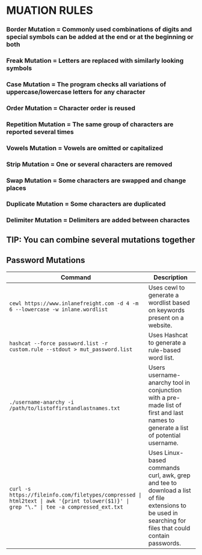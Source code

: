 # MUATION RULES

### Border Mutation = Commonly used combinations of digits and special symbols can be added at the end or at the beginning or both

### Freak Mutation = Letters are replaced with similarly looking symbols

### Case Mutation = The program checks all variations of uppercase/lowercase letters for any character

### Order Mutation = Character order is reused

### Repetition Mutation = The same group of characters are reported several times

### Vowels Mutation = Vowels are omitted or capitalized

### Strip Mutation = One or several characters are removed

### Swap Mutation = Some characters are swapped and change places

### Duplicate Mutation = Some characters are duplicated

### Delimiter Mutation = Delimiters are added between charactes

## TIP: You can combine several mutations together

## Password Mutations

| **Command**| **Description**|
|-|-|
| `cewl https://www.inlanefreight.com -d 4 -m 6 --lowercase -w inlane.wordlist` | Uses cewl to generate a wordlist based on keywords present on a website. |
| `hashcat --force password.list -r custom.rule --stdout > mut_password.list` | Uses Hashcat to generate a rule-based word list.             |
| `./username-anarchy -i /path/to/listoffirstandlastnames.txt` | Users username-anarchy tool in conjunction with a pre-made list of first and last names to generate a list of potential username. |
| `curl -s https://fileinfo.com/filetypes/compressed \| html2text \| awk '{print tolower($1)}' \| grep "\." \| tee -a compressed_ext.txt` | Uses Linux-based commands curl, awk, grep and tee to download a list of file extensions to be used in searching for files that could contain passwords. |

